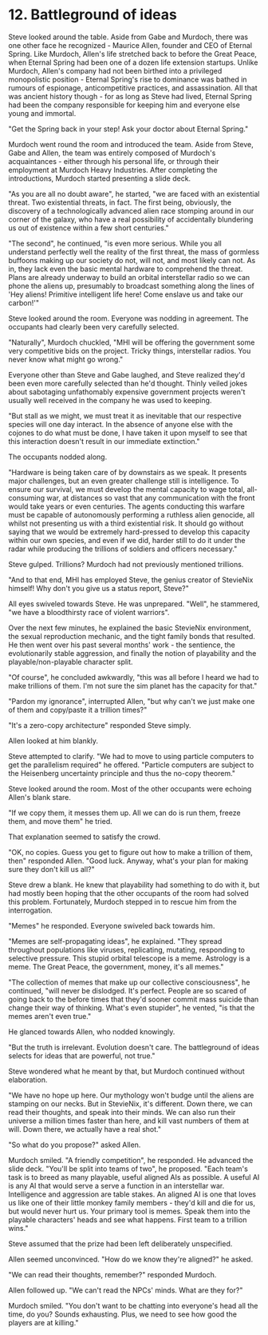 # 12. Battleground of ideas

Steve looked around the table. Aside from Gabe and Murdoch, there was one other face he recognized - Maurice Allen, founder and CEO of Eternal Spring. Like Murdoch, Allen's life stretched back to before the Great Peace, when Eternal Spring had been one of a dozen life extension startups. Unlike Murdoch, Allen's company had not been birthed into a privileged monopolistic position - Eternal Spring's rise to dominance was bathed in rumours of espionage, anticompetitive practices, and assassination. All that was ancient history though - for as long as Steve had lived, Eternal Spring had been the company responsible for keeping him and everyone else young and immortal.

"Get the Spring back in your step! Ask your doctor about Eternal Spring."

Murdoch went round the room and introduced the team. Aside from Steve, Gabe and Allen, the team was entirely composed of Murdoch's acquaintances - either through his personal life, or through their employment at Murdoch Heavy Industries. After completing the introductions, Murdoch started presenting a slide deck.

"As you are all no doubt aware", he started, "we are faced with an existential threat. Two existential threats, in fact. The first being, obviously, the discovery of a technologically advanced alien race stomping around in our corner of the galaxy, who have a real possibility of accidentally blundering us out of existence within a few short centuries."

"The second", he continued, "is even more serious. While you all understand perfectly well the reality of the first threat, the mass of gormless buffoons making up our society do not, will not, and most likely can not. As in, they lack even the basic mental hardware to comprehend the threat. Plans are already underway to build an orbital interstellar radio so we can phone the aliens up, presumably to broadcast something along the lines of 'Hey aliens! Primitive intelligent life here! Come enslave us and take our carbon!'"

Steve looked around the room. Everyone was nodding in agreement. The occupants had clearly been very carefully selected.

"Naturally", Murdoch chuckled, "MHI will be offering the government some very competitive bids on the project. Tricky things, interstellar radios. You never know what might go wrong."

Everyone other than Steve and Gabe laughed, and Steve realized they'd been even more carefully selected than he'd thought. Thinly veiled jokes about sabotaging unfathomably expensive government projects weren't usually well received in the company he was used to keeping.

"But stall as we might, we must treat it as inevitable that our respective species will one day interact. In the absence of anyone else with the cojones to do what must be done, I have taken it upon myself to see that this interaction doesn't result in our immediate extinction."

The occupants nodded along.

"Hardware is being taken care of by downstairs as we speak. It presents major challenges, but an even greater challenge still is intelligence. To ensure our survival, we must develop the mental capacity to wage total, all-consuming war, at distances so vast that any communication with the front would take years or even centuries. The agents conducting this warfare must be capable of autonomously performing a ruthless alien genocide, all whilst not presenting us with a third existential risk. It should go without saying that we would be extremely hard-pressed to develop this capacity within our own species, and even if we did, harder still to do it under the radar while producing the trillions of soldiers and officers necessary."

Steve gulped. Trillions? Murdoch had not previously mentioned trillions.

"And to that end, MHI has employed Steve, the genius creator of StevieNix himself! Why don't you give us a status report, Steve?"

All eyes swiveled towards Steve. He was unprepared. "Well", he stammered, "we have a bloodthirsty race of violent warriors".

Over the next few minutes, he explained the basic StevieNix environment, the sexual reproduction mechanic, and the tight family bonds that resulted. He then went over his past several months' work - the sentience, the evolutionarily stable aggression, and finally the notion of playability and the playable/non-playable character split.

"Of course", he concluded awkwardly, "this was all before I heard we had to make trillions of them. I'm not sure the sim planet has the capacity for that."

"Pardon my ignorance", interrupted Allen, "but why can't we just make one of them and copy/paste it a trillion times?"

"It's a zero-copy architecture" responded Steve simply.

Allen looked at him blankly.

Steve attempted to clarify. "We had to move to using particle computers to get the parallelism required" he offered. "Particle computers are subject to the Heisenberg uncertainty principle and thus the no-copy theorem."

Steve looked around the room. Most of the other occupants were echoing Allen's blank stare.

"If we copy them, it messes them up. All we can do is run them, freeze them, and move them" he tried.

That explanation seemed to satisfy the crowd.

"OK, no copies. Guess you get to figure out how to make a trillion of them, then" responded Allen. "Good luck. Anyway, what's your plan for making sure they don't kill us all?"

Steve drew a blank. He knew that playability had something to do with it, but had mostly been hoping that the other occupants of the room had solved this problem. Fortunately, Murdoch stepped in to rescue him from the interrogation.

"Memes" he responded. Everyone swiveled back towards him.

"Memes are self-propagating ideas", he explained. "They spread throughout populations like viruses, replicating, mutating, responding to selective pressure. This stupid orbital telescope is a meme. Astrology is a meme. The Great Peace, the government, money, it's all memes."

"The collection of memes that make up our collective consciousness", he continued, "will never be dislodged. It's perfect. People are so scared of going back to the before times that they'd sooner commit mass suicide than change their way of thinking. What's even stupider", he vented, "is that the memes aren't even true."

He glanced towards Allen, who nodded knowingly.

"But the truth is irrelevant. Evolution doesn't care. The battleground of ideas selects for ideas that are powerful, not true."

Steve wondered what he meant by that, but Murdoch continued without elaboration.

"We have no hope up here. Our mythology won't budge until the aliens are stamping on our necks. But in StevieNix, it's different. Down there, we can read their thoughts, and speak into their minds. We can also run their universe a million times faster than here, and kill vast numbers of them at will. Down there, we actually have a real shot."

"So what do you propose?" asked Allen.

Murdoch smiled. "A friendly competition", he responded. He advanced the slide deck. "You'll be split into teams of two", he proposed. "Each team's task is to breed as many playable, useful aligned AIs as possible. A useful AI is any AI that would serve a serve a function in an interstellar war. Intelligence and aggression are table stakes. An aligned AI is one that loves us like one of their little monkey family members - they'd kill and die for us, but would never hurt us. Your primary tool is memes. Speak them into the playable characters' heads and see what happens. First team to a trillion wins."

Steve assumed that the prize had been left deliberately unspecified.

Allen seemed unconvinced. "How do we know they're aligned?" he asked.

"We can read their thoughts, remember?" responded Murdoch.

Allen followed up. "We can't read the NPCs' minds. What are they for?"

Murdoch smiled. "You don't want to be chatting into everyone's head all the time, do you? Sounds exhausting. Plus, we need to see how good the players are at killing."
